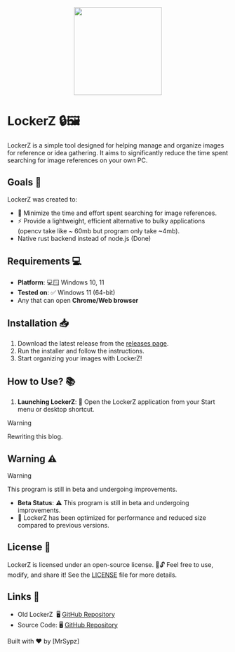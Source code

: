 <div style="display: flex; justify-content: center; width: 100%">
    <image src="./lockerz/src-tauri/icons/icon.png" width="200px" height="200px"/>
</div>

# LockerZ 🔒🖼️

LockerZ is a simple tool designed for helping manage and organize images for reference or idea gathering. It aims to significantly reduce the time spent searching for image references on your own PC.

## Goals 🎯

LockerZ was created to:

- 🎯 Minimize the time and effort spent searching for image references.
- ⚡ Provide a lightweight, efficient alternative to bulky applications (opencv take like ~ 60mb but program only take ~4mb).
- Native rust backend instead of node.js (Done)

## Requirements 💻

- **Platform**: 💻🪟 Windows 10, 11
- **Tested on**: ✅ Windows 11 (64-bit)
- Any that can open **Chrome/Web browser**

## Installation 📥

1. Download the latest release from the [releases page](https://github.com/yourusername/lockerz/releases).
2. Run the installer and follow the instructions.
3. Start organizing your images with LockerZ!

## How to Use? 📚

1. **Launching LockerZ**: 🚀 Open the LockerZ application from your Start menu or desktop shortcut.
> [!WARNING]
>
> Rewriting this blog.


## Warning ⚠️
> [!WARNING]
> 
> This program is still in beta and undergoing improvements.

- **Beta Status**: ⚠️ This program is still in beta and undergoing improvements.
- 🔄 LockerZ has been optimized for performance and reduced size compared to previous versions.

## License 📜

LockerZ is licensed under an open-source license. 📜🔓 Feel free to use, modify, and share it! See the [LICENSE](LICENSE) file for more details.

## Links 🔗
- Old LockerZ ️ 🖥️ [GitHub Repository](https://github.com/MrSypz/LockerZ-Old)
- Source Code: 🖥️ [GitHub Repository](https://github.com/MrSypz/LockerZ/)


Built with ❤️ by [MrSypz]




